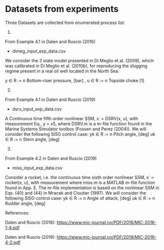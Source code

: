 
# Datasets from experiments

Three Datasets are collected from enumerated process list:

1)
From Example 4.1 in Dalen and Ruscio (2016)
* dimeg_input_exp_data.csv 

We consider the 3 state model presented in Di Meglio
et al. (2009), which was calibrated in Di Meglio et al.
(2010b), for reproducing the slugging regime present in
a real oil well located in the North Sea. 

y ∈ R := n
Bottom-riser pressure, [bar] ,
u ∈ R := n
Topside choke  [1]

2)
From Example 4.1 in Dalen and Ruscio (2019)
* dsrv_input_exp_data.csv

A Continuous
time fifth order nonlinear SSM, x˙ = DSRV(x, u),
with measurement Eq., y = x5, where DSRV.m is a
m-file function found in the Marine Systems Simulator
toolbox (Fossen and Perez (2004)). We will consider
the following SISO control case:
yk ∈ R := n
Pitch angle, [deg]
uk ∈ R := n
Stern angle, [deg]

3)
From Example 4.2 in Dalen and Ruscio (2019)
* miss_input_exp_data.csv

Consider a rocket, i.e. the continuous time sixth order
nonlinear SSM, x˙ = rocket(x, u), with measurement
where miss.m is a MATLAB m-file
function found in App. E. The m-file implementation
is based on the nonlinear SSM in Eqs. (40) and (44)
in Mracek and Cloutier (1997).
We will consider the following SISO control case:
yk ∈ R := n
Angle of attack, [deg]
uk ∈ R := n
Rudder angle, [deg]

References:

Dalen and Ruscio (2016):  https://www.mic-journal.no/PDF/2016/MIC-2016-1-4.pdf

Dalen and Ruscio (2019):  https://www.mic-journal.no/PDF/2019/MIC-2019-4-2.pdf
